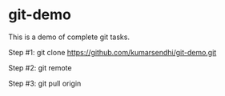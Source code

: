 # git-demo

This is a demo of complete git tasks.

Step #1:
git clone https://github.com/kumarsendhi/git-demo.git

Step #2:
git remote

Step #3:
git pull origin
